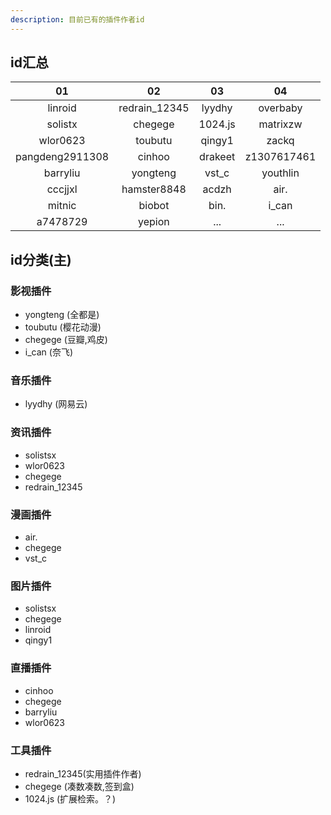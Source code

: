 ```yaml
---
description: 目前已有的插件作者id
---
```


## id汇总   

| 01 | 02 | 03 |   04  |
|:----:|:----:|:----:|:----:|
|   linroid   |   redrain_12345   |   lyydhy   | overbaby   |
|    solistx  |  chegege    |  1024.js    |  matrixzw  |
|  wlor0623    |  toubutu    |  qingy1    | zackq  |
|  pangdeng2911308  |   cinhoo  |  drakeet   | z1307617461 |
|  barryliu |  yongteng  |  vst_c   |  youthlin |
|  cccjjxl  |  hamster8848  |  acdzh  |air.  |
| mitnic |  biobot | bin. | i_can|
| a7478729 | yepion | ... | ...  |



## id分类(主)

### 影视插件
 - yongteng (全都是)
 - toubutu (樱花动漫)
 - chegege (豆瓣,鸡皮)
 - i_can (奈飞)

### 音乐插件
 - lyydhy (网易云)

### 资讯插件
 - solistsx
 - wlor0623
 - chegege
 - redrain_12345

### 漫画插件
 - air.
 - chegege
 - vst_c

### 图片插件
 - solistsx
 - chegege
 - linroid 
 - qingy1

### 直播插件
 - cinhoo
 - chegege
 - barryliu
 - wlor0623

### 工具插件
 - redrain_12345(实用插件作者)
 - chegege (凑数凑数,签到盒)
 - 1024.js (扩展检索。？)

